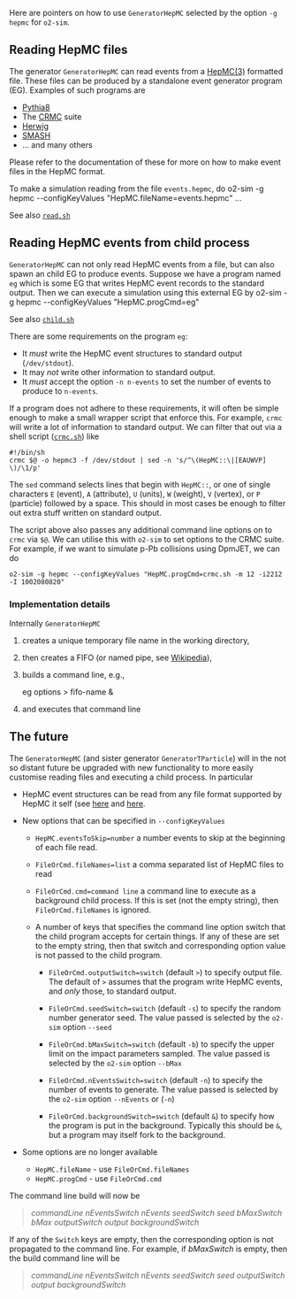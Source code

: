 <!-- doxy
\page refrunSimExamplesHepMC Example reading HepMC events
/doxy -->

Here are pointers on how to use `GeneratorHepMC` selected by the
option `-g hepmc` for `o2-sim`. 

## Reading HepMC files

The generator `GeneratorHepMC` can read events from a
[HepMC(3)](http://hepmc.web.cern.ch/hepmc/) formatted file.  These
files can be produced by a standalone event generator program (EG).
Examples of such programs are

- [Pythia8](https://pythia.org)
- The [CRMC](https://gitlab.iap.kit.edu/AirShowerPhysics/crmc) suite
- [Herwig](https://herwig.hepforge.org/)
- [SMASH](https://smash-transport.github.io/)
- ... and many others

Please refer to the documentation of these for more on how to make
event files in the HepMC format. 

To make a simulation reading from the file `events.hepmc`, do
    o2-sim -g hepmc --configKeyValues "HepMC.fileName=events.hepmc"	...
	
See also [`read.sh`](read.sh) 

## Reading HepMC events from child process
`GeneratorHepMC` can not only read HepMC events from a file, but can
also spawn an child EG to produce events.  Suppose we have a program
named `eg` which is some EG that writes HepMC event records to the
standard output.  Then we can execute a simulation using this external
EG by
    o2-sim -g hepmc --configKeyValues "HepMC.progCmd=eg" 

See also [`child.sh`](child.sh) 

There are some requirements on the program `eg`: 

- It _must_ write the HepMC event structures to standard output
  (`/dev/stdout`). 
- It may _not_ write other information to standard output.
- It _must_ accept the option `-n n-events` to set the number of
  events to produce to `n-events`. 
  
If a program does not adhere to these requirements, it will often be
simple enough to make a small wrapper script that enforce this.  For
example, `crmc` will write a lot of information to standard output.
We can filter that out via a shell script ([`crmc.sh`](crmc.sh)) like

    #!/bin/sh
	crmc $@ -o hepmc3 -f /dev/stdout | sed -n 's/^\(HepMC::\|[EAUWVP] \)/\1/p'
	
The `sed` command selects lines that begin with `HepMC::`, or one
of single characters `E` (event), `A` (attribute), `U` (units), `W`
(weight), `V` (vertex), or `P` (particle) followed by a space.  This
should in most cases be enough to filter out extra stuff written on
standard output. 

The script above also passes any additional command line options on to
`crmc` via `$@`.  We can utilise this with `o2-sim` to set options to
the CRMC suite.  For example, if we want to simulate p-Pb collisions
using DpmJET, we can do

    o2-sim -g hepmc --configKeyValues "HepMC.progCmd=crmc.sh -m 12 -i2212 -I 1002080820"
	
	
### Implementation details

Internally `GeneratorHepMC` 

1. creates a unique temporary file name in the working directory,
2. then creates a FIFO (or named pipe, see
   [Wikipedia](https://en.wikipedia.org/wiki/Named_pipe)),
3. builds a command line, e.g., 

      eg options > fifo-name & 
	  
4. and executes that command line

## The future

The `GeneratorHepMC` (and sister generator `GeneratorTParticle`) will
in the not so distant future be upgraded with new functionality to
more easily customise reading files and executing a child process.  In
particular

- HepMC event structures can be read from any file format supported by
  HepMC it self (see
  [here](http://hepmc.web.cern.ch/hepmc/group__IO.html) and
  [here](http://hepmc.web.cern.ch/hepmc/group__factory.html). 
  
- New options that can be specified in `--configKeyValues` 

  - `HepMC.eventsToSkip=number` a number events to skip at the
    beginning of each file read. 
	
  - `FileOrCmd.fileNames=list` a comma separated list of HepMC files
    to read
  - `FileOrCmd.cmd=command line` a command line to execute as a
    background child process.  If this is set (not the empty string),
    then `FileOrCmd.fileNames` is ignored. 
	
  - A number of keys that specifies the command line option switch
    that the child program accepts for certain things.  If any of
    these are set to the empty string, then that switch and
    corresponding option value is not passed to the child program. 
	
    - `FileOrCmd.outputSwitch=switch` (default `>`) to specify output
      file.  The default of `>` assumes that the program write HepMC
      events, and _only_ those, to standard output. 
	  
    - `FileOrCmd.seedSwitch=switch` (default `-s`) to specify the
      random number generator seed. The value passed is selected by
      the `o2-sim` option `--seed` 
	  
    - `FileOrCmd.bMaxSwitch=switch` (default `-b`) to specify the
       upper limit on the impact parameters sampled.  The value passed
       is selected by the `o2-sim` option `--bMax` 
	   
    - `FileOrCmd.nEventsSwitch=switch` (default `-n`) to specify the
       number of events to generate.  The value passed is selected by
       the `o2-sim` option `--nEvents` or (`-n`)
	   
    - `FileOrCmd.backgroundSwitch=switch` (default `&`) to specify how
      the program is put in the background.  Typically this should be
      `&`, but a program may itself fork to the background.

- Some options are no longer available
  - `HepMC.fileName` - use `FileOrCmd.fileNames`
  - `HepMC.progCmd` - use `FileOrCmd.cmd` 
  
The command line build will now be

> _commandLine_ _nEventsSwitch_ _nEvents_ _seedSwitch_ _seed_
> _bMaxSwitch_ _bMax_ _outputSwitch_ _output_ _backgroundSwitch_

If any of the `Switch` keys are empty, then the corresponding option
is not propagated to the command line.  For example, if _bMaxSwitch_
is empty, then the build command line will be

> _commandLine_ _nEventsSwitch_ _nEvents_ _seedSwitch_ _seed_
> _outputSwitch_ _output_ _backgroundSwitch_

